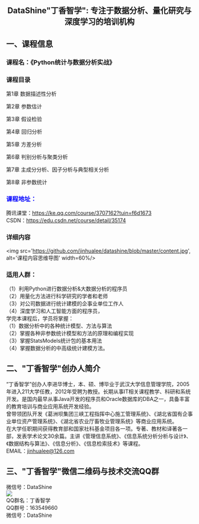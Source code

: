## <p align='center'>DataShine"丁香智学": 专注于数据分析、量化研究与深度学习的培训机构<br> </p>
## 一、课程信息<br>
### 课程名：《Python统计与数据分析实战》<br>
### 课程目录

第1章 数据描述性分析

第2章 参数估计

第3章 假设检验

第4章 回归分析

第5章 方差分析

第6章 判别分析与聚类分析

第7章 主成分分析、因子分析与典型相关分析

第8章 非参数统计<br>

### <font color='blue'>课程地址：</font><br>
腾讯课堂：https://ke.qq.com/course/3707162?tuin=f6d1673 <br>
CSDN：https://edu.csdn.net/course/detail/35174 <br>

### 详细内容
<img src='https://github.com/jinhualee/datashine/blob/master/content.jpg', alt='课程内容思维导图' width=60%/>

###   适用人群：<br>
（1）利用Python进行数据分析&大数据分析的程序员<br>
（2）用量化方法进行科学研究的学者和老师<br>
（3）对公司数据进行统计建模的企事业单位工作人<br>
（4）深度学习和人工智能方面的程序员，<br>
学完本课程后，学员将掌握：<br>
（1）数据分析中的各种统计模型、方法与算法<br>
（2）掌握各种非参数统计模型和方法的原理和编程实现<br>
（3）掌握StatsModels统计包的基本用法<br>
（4）掌握数据分析的中高级统计建模方法。<br>



## 二、"丁香智学"创办人简介<br>
“丁香智学”创办人李进华博士，本、硕、博毕业于武汉大学信息管理学院，2005年进入211大学任教，2012年受聘为教授。长期从事IT相关课程教学、科研和系统开发。是国内最早从事Java开发的程序员和Oracle数据库的DBA之一，具备丰富的教育培训与商业应用系统开发经验。<br>
曾带领团队开发《葛洲坝集团三峡工程指挥中心施工管理系统》、《湖北省国有企事业单位资产管理系统》、《湖北省农业厅畜牧业管理系统》等商业应用系统。<br>
在大学任职期间获得教育部和国家社科基金项目各一项。专著、教材和译著各一部，发表学术论文30余篇。主讲《管理信息系统》、《信息系统分析分析与设计》、《数据结构与算法》、《信息分析》、《信息检索技术》等课程。<br>
EMAIL：jinhualee@126.com <br>
## 三、"丁香智学"微信二维码与技术交流QQ群<br>
微信号：DataShine <br>
<img src='https://github.com/jinhualee/datashine/blob/master/Datashine.jpg' />
<br>
QQ群名：丁香智学 <br>
QQ群号：163549660<br>
微信号：DataShine

